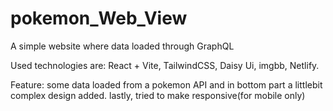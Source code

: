 # pokemon_Web_View
A simple website where data loaded through GraphQL

Used technologies are: 
React + Vite, TailwindCSS, Daisy Ui, imgbb, Netlify.

Feature: some data loaded from a pokemon API and in bottom part a littlebit complex design added. lastly, tried to make responsive(for mobile only) 
